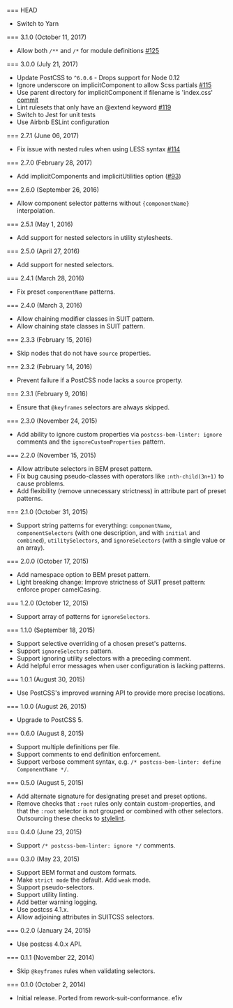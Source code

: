 === HEAD

* Switch to Yarn

=== 3.1.0 (October 11, 2017)

* Allow both `/**` and `/*` for module definitions [#125](https://github.com/postcss/postcss-bem-linter/pull/125)

=== 3.0.0 (July 21, 2017)

* Update PostCSS to `^6.0.6` - Drops support for Node 0.12
* Ignore underscore on implicitComponent to allow Scss partials [#115](https://github.com/postcss/postcss-bem-linter/pull/115)
* Use parent directory for implicitComponent if filename is 'index.css' [commit](https://github.com/postcss/postcss-bem-linter/commit/ad0bd56ea0721a3522067dfcc6aec0d0880bbe2d)
* Lint rulesets that only have an @extend keyword [#119](https://github.com/postcss/postcss-bem-linter/pull/119)
* Switch to Jest for unit tests
* Use Airbnb ESLint configuration

=== 2.7.1 (June 06, 2017)

* Fix issue with nested rules when using LESS syntax [#114](https://github.com/postcss/postcss-bem-linter/pull/114)

=== 2.7.0 (February 28, 2017)

* Add implicitComponents and implicitUtilities option ([#93](https://github.com/postcss/postcss-bem-linter/pull/93))

=== 2.6.0 (September 26, 2016)

* Allow component selector patterns without `{componentName}` interpolation.

=== 2.5.1 (May 1, 2016)

* Add support for nested selectors in utility stylesheets.

=== 2.5.0 (April 27, 2016)

* Add support for nested selectors.

=== 2.4.1 (March 28, 2016)

* Fix preset `componentName` patterns.

=== 2.4.0 (March 3, 2016)

* Allow chaining modifier classes in SUIT pattern.
* Allow chaining state classes in SUIT pattern.

=== 2.3.3 (February 15, 2016)

* Skip nodes that do not have `source` properties.

=== 2.3.2 (February 14, 2016)

* Prevent failure if a PostCSS node lacks a `source` property.

=== 2.3.1 (February 9, 2016)

* Ensure that `@keyframes` selectors are always skipped.

=== 2.3.0 (November 24, 2015)

* Add ability to ignore custom properties via `postcss-bem-linter: ignore` comments and the `ignoreCustomProperties` pattern.

=== 2.2.0 (November 15, 2015)

* Allow attribute selectors in BEM preset pattern.
* Fix bug causing pseudo-classes with operators like `:nth-child(3n+1)` to cause problems.
* Add flexibility (remove unnecessary strictness) in attribute part of preset patterns.

=== 2.1.0 (October 31, 2015)

* Support string patterns for everything: `componentName`, `componentSelectors` (with one description, and with `initial` and `combined`), `utilitySelectors`, and `ignoreSelectors` (with a single value or an array).

=== 2.0.0 (October 17, 2015)

* Add namespace option to BEM preset pattern.
* Light breaking change: Improve strictness of SUIT preset pattern: enforce proper camelCasing.

=== 1.2.0 (October 12, 2015)

* Support array of patterns for `ignoreSelectors`.

=== 1.1.0 (September 18, 2015)

* Support selective overriding of a chosen preset's patterns.
* Support `ignoreSelectors` pattern.
* Support ignoring utility selectors with a preceding comment.
* Add helpful error messages when user configuration is lacking patterns.

=== 1.0.1 (August 30, 2015)

* Use PostCSS's improved warning API to provide more precise locations.

=== 1.0.0 (August 26, 2015)

* Upgrade to PostCSS 5.

=== 0.6.0 (August 8, 2015)

* Support multiple definitions per file.
* Support comments to end definition enforcement.
* Support verbose comment syntax, e.g. `/* postcss-bem-linter: define ComponentName */`.

=== 0.5.0 (August 5, 2015)

* Add alternate signature for designating preset and preset options.
* Remove checks that `:root` rules only contain custom-properties, and that the `:root` selector is not grouped or combined with other selectors. Outsourcing these checks to [stylelint](https://github.com/stylelint/stylelint).

=== 0.4.0 (June 23, 2015)

* Support `/* postcss-bem-linter: ignore */` comments.

=== 0.3.0 (May 23, 2015)

* Support BEM format and custom formats.
* Make `strict mode` the default. Add `weak` mode.
* Support pseudo-selectors.
* Support utility linting.
* Add better warning logging.
* Use postcss 4.1.x.
* Allow adjoining attributes in SUITCSS selectors.

=== 0.2.0 (January 24, 2015)

* Use postcss 4.0.x API.

=== 0.1.1 (November 22, 2014)

* Skip `@keyframes` rules when validating selectors.

=== 0.1.0 (October 2, 2014)

* Initial release. Ported from rework-suit-conformance.
e1iv
